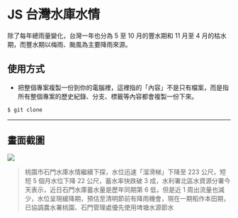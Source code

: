# JS 台灣水庫水情

除了每年總雨量變化，台灣一年也分為 5 至 10 月的豐水期和 11 月至 4 月的枯水期，而豐水期以梅雨、颱風為主要降雨來源。

## 使用方式
- 把整個專案複製一份到你的電腦裡，這裡指的「內容」不是只有檔案，而是指所有整個專案的歷史紀錄、分支、標籤等內容都會複製一份下來。
```sh
$ git clone
```

----

## 畫面截圖
![](https://i.imgur.com/LDkzxyA.png)
> 桃園市石門水庫水情繼續下探，水位迅速「溜滑梯」下降至 223 公尺，短短 5 個月水位下降 22 公尺，蓄水率快跌破 3 成，水利署北區水資源分署今天表示，近日石門水庫蓄水量是歷年同期第 6 低，但是近 1 周出流量也減少，水位呈現緩降期，預估至清明節前有降雨機會，現在一期稻作本田期，已協調農水署桃園、石門管理處優先使用埤塘水源節水
